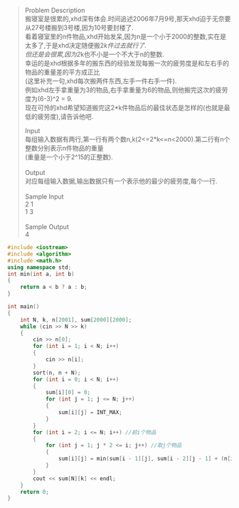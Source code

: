 >Problem Description<br>
>搬寝室是很累的,xhd深有体会.时间追述2006年7月9号,那天xhd迫于无奈要从27号楼搬到3号楼,因为10号要封楼了.<br>
>看着寝室里的n件物品,xhd开始发呆,因为n是一个小于2000的整数,实在是太多了,于是xhd决定随便搬2*k件过去就行了.<br>
>但还是会很累,因为2*k也不小是一个不大于n的整数.<br>
>幸运的是xhd根据多年的搬东西的经验发现每搬一次的疲劳度是和左右手的物品的重量差的平方成正比<br>
>(这里补充一句,xhd每次搬两件东西,左手一件右手一件).<br>
>例如xhd左手拿重量为3的物品,右手拿重量为6的物品,则他搬完这次的疲劳度为(6-3)^2 = 9.<br>
>现在可怜的xhd希望知道搬完这2*k件物品后的最佳状态是怎样的(也就是最低的疲劳度),请告诉他吧.<br>
> 
>Input<br>
>每组输入数据有两行,第一行有两个数n,k(2<=2*k<=n<2000).第二行有n个整数分别表示n件物品的重量<br>
>(重量是一个小于2^15的正整数).<br>
> <br>
>Output<br>
>对应每组输入数据,输出数据只有一个表示他的最少的疲劳度,每个一行.<br>
> <br>
>Sample Input<br>
>2 1<br>
>1 3<br>
> <br>
>Sample Output<br>
>4<br>

```cpp
#include <iostream>
#include <algorithm>
#include <math.h>
using namespace std;
int min(int a, int b)
{
    return a < b ? a : b;
}

int main()
{
    int N, k, n[2001], sum[2000][2000];
    while (cin >> N >> k)
    {
        cin >> n[0];
        for (int i = 1; i < N; i++)
        {
            cin >> n[i];
        }
        sort(n, n + N);
        for (int i = 0; i < N; i++)
        {
            sum[i][0] = 0;
            for (int j = 1; j <= N; j++)
            {
                sum[i][j] = INT_MAX;
            }
        }
        for (int i = 2; i <= N; i++) //前i个物品
        {
            for (int j = 1; j * 2 <= i; j++) //取j个物品
            {
                sum[i][j] = min(sum[i - 1][j], sum[i - 2][j - 1] + (n[i-2] - n[i - 1]) * (n[i-2] - n[i - 1]));
            }
        }
        cout << sum[N][k] << endl;
    }
    return 0;
}
```
